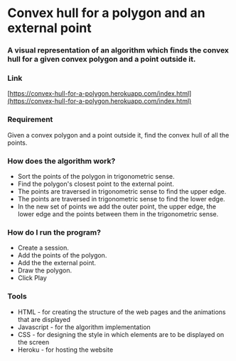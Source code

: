 # Convex hull for a polygon and an external point

### A visual representation of an algorithm which finds the convex hull for a given convex polygon and a point outside it.

### Link
[https://convex-hull-for-a-polygon.herokuapp.com/index.html](https://convex-hull-for-a-polygon.herokuapp.com/index.html)

### Requirement
Given a convex polygon and a point outside it, find the convex hull of all the points.

### How does the algorithm work?
- Sort the points of the polygon in trigonometric sense.
- Find the polygon's closest point to the external point.
- The points are traversed in trigonometric sense to find the upper edge.
- The points are traversed in trigonometric sense to find the lower edge.
- In the new set of points we add the outer point, the upper edge, the lower edge and the points between them in the trigonometric sense.

### How do I run the program?
- Create a session.
- Add the points of the polygon.
- Add the the external point.
- Draw the polygon.
- Click Play

### Tools
- HTML - for creating the structure of the web pages and the animations that are displayed
- Javascript - for the algorithm implementation
- CSS - for designing the style in which elements are to be displayed on the screen
- Heroku - for hosting the website
